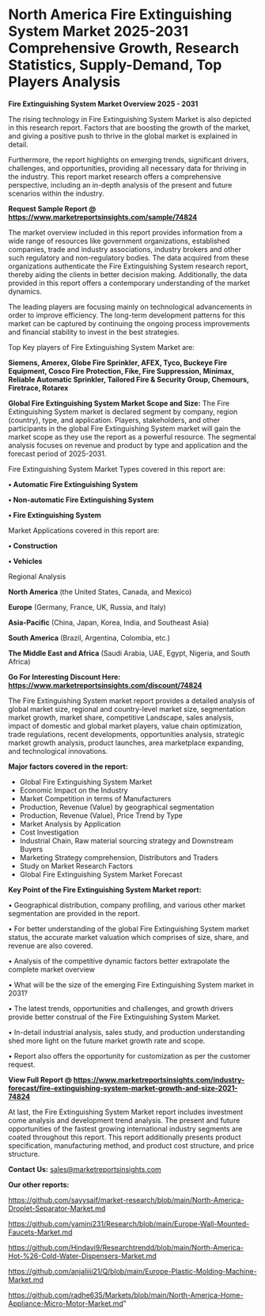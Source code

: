 # North America Fire Extinguishing System Market 2025-2031 Comprehensive Growth, Research Statistics, Supply-Demand,  Top Players Analysis

<Strong> Fire Extinguishing System Market Overview 2025 - 2031</strong>

The rising technology in Fire Extinguishing System Market is also depicted in this research report. Factors that are boosting the growth of the market, and giving a positive push to thrive in the global market is explained in detail.

Furthermore, the report highlights on emerging trends, significant drivers, challenges, and opportunities, providing all necessary data for thriving in the industry. This report market research offers a comprehensive perspective, including an in-depth analysis of the present and future scenarios within the industry.

<strong>Request Sample Report @ <a href=https://www.marketreportsinsights.com/sample/74824>https://www.marketreportsinsights.com/sample/74824</a></strong>

The market overview included in this report provides information from a wide range of resources like government organizations, established companies, trade and industry associations, industry brokers and other such regulatory and non-regulatory bodies. The data acquired from these organizations authenticate the Fire Extinguishing System research report, thereby aiding the clients in better decision making. Additionally, the data provided in this report offers a contemporary understanding of the market dynamics.

The leading players are focusing mainly on technological advancements in order to improve efficiency. The long-term development patterns for this market can be captured by continuing the ongoing process improvements and financial stability to invest in the best strategies.

Top Key players of Fire Extinguishing System Market are:

<strong>Siemens, Amerex, Globe Fire Sprinkler, AFEX, Tyco, Buckeye Fire Equipment, Cosco Fire Protection, Fike, Fire Suppression, Minimax, Reliable Automatic Sprinkler, Tailored Fire & Security Group, Chemours, Firetrace, Rotarex</strong>

<strong><b>Global Fire Extinguishing System Market Scope and Size:</b></strong>
The Fire Extinguishing System market is declared segment by company, region (country), type, and application. Players, stakeholders, and other participants in the global Fire Extinguishing System market will gain the market scope as they use the report as a powerful resource. The segmental analysis focuses on revenue and product by type and application and the forecast period of 2025-2031.

Fire Extinguishing System Market Types covered in this report are:

<strong>• Automatic Fire Extinguishing System

• Non-automatic Fire Extinguishing System

• Fire Extinguishing System</strong>

Market Applications covered in this report are:

<strong>• Construction

• Vehicles</strong> 

Regional Analysis

<strong>North America</strong> (the United States, Canada, and Mexico)

<strong>Europe</strong> (Germany, France, UK, Russia, and Italy)

<strong>Asia-Pacific</strong> (China, Japan, Korea, India, and Southeast Asia)

<strong>South America</strong> (Brazil, Argentina, Colombia, etc.)

<strong>The Middle East and Africa</strong> (Saudi Arabia, UAE, Egypt, Nigeria, and South Africa)

<strong>Go For Interesting Discount Here: <a href=https://www.marketreportsinsights.com/discount/74824>https://www.marketreportsinsights.com/discount/74824</a></strong>

The Fire Extinguishing System market report provides a detailed analysis of global market size, regional and country-level market size, segmentation market growth, market share, competitive Landscape, sales analysis, impact of domestic and global market players, value chain optimization, trade regulations, recent developments, opportunities analysis, strategic market growth analysis, product launches, area marketplace expanding, and technological innovations.

<strong><b>Major factors covered in the report:</b></strong>
<ul>
  <li>Global Fire Extinguishing System Market </li>
  <li>Economic Impact on the Industry</li>
  <li>Market Competition in terms of Manufacturers</li>
  <li>Production, Revenue (Value) by geographical segmentation</li>
  <li>Production, Revenue (Value), Price Trend by Type</li>
  <li>Market Analysis by Application</li>
  <li>Cost Investigation</li>
  <li>Industrial Chain, Raw material sourcing strategy and Downstream Buyers</li>
  <li>Marketing Strategy comprehension, Distributors and Traders</li>
  <li>Study on Market Research Factors</li>
  <li>Global Fire Extinguishing System Market Forecast</li>
</ul>

<strong><b>Key Point of the Fire Extinguishing System Market report:</b></strong>

• Geographical distribution, company profiling, and various other market segmentation are provided in the report.

• For better understanding of the global Fire Extinguishing System market status, the accurate market valuation which comprises of size, share, and revenue are also covered.

• Analysis of the competitive dynamic factors better extrapolate the complete market overview

• What will be the size of the emerging Fire Extinguishing System market in 2031?

• The latest trends, opportunities and challenges, and growth drivers provide better construal of the Fire Extinguishing System Market.

• In-detail industrial analysis, sales study, and production understanding shed more light on the future market growth rate and scope.

• Report also offers the opportunity for customization as per the customer request.

<strong><b>View Full Report @ <a href=https://www.marketreportsinsights.com/industry-forecast/fire-extinguishing-system-market-growth-and-size-2021-74824>https://www.marketreportsinsights.com/industry-forecast/fire-extinguishing-system-market-growth-and-size-2021-74824</a></b></strong>


At last, the Fire Extinguishing System Market report includes investment come analysis and development trend analysis. The present and future opportunities of the fastest growing international industry segments are coated throughout this report. This report additionally presents product specification, manufacturing method, and product cost structure, and price structure.

<strong>Contact Us:</strong>
sales@marketreportsinsights.com

<strong>Our other reports:</strong>

<a href=https://github.com/sayysaif/market-research/blob/main/North-America-Droplet-Separator-Market.md>https://github.com/sayysaif/market-research/blob/main/North-America-Droplet-Separator-Market.md</a>

<a href=https://github.com/yamini231/Research/blob/main/Europe-Wall-Mounted-Faucets-Market.md>https://github.com/yamini231/Research/blob/main/Europe-Wall-Mounted-Faucets-Market.md</a>

<a href=https://github.com/Hindavi9/Researchtrendd/blob/main/North-America-Hot-%26-Cold-Water-Dispensers-Market.md>https://github.com/Hindavi9/Researchtrendd/blob/main/North-America-Hot-%26-Cold-Water-Dispensers-Market.md</a>

<a href=https://github.com/anjaliiii21/Q/blob/main/Europe-Plastic-Molding-Machine-Market.md>https://github.com/anjaliiii21/Q/blob/main/Europe-Plastic-Molding-Machine-Market.md</a>

<a href=https://github.com/radhe635/Markets/blob/main/North-America-Home-Appliance-Micro-Motor-Market.md>https://github.com/radhe635/Markets/blob/main/North-America-Home-Appliance-Micro-Motor-Market.md</a>"
